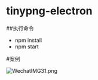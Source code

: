 # tinypng-electron
##执行命令
- npm install
- npm start

#案例

![WechatIMG31.png](https://upload-images.jianshu.io/upload_images/7078301-aa31ee926953fa35.png?imageMogr2/auto-orient/strip%7CimageView2/2/w/340)
